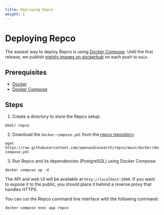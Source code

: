 ```yaml
---
title: Deploying Repco
weight: 1
---
```


# Deploying Repco

The easiest way to deploy Repco is using [Docker Compose](https://docs.docker.com/compose/). Until the first release, we publish [nightly images on dockerhub](https://hub.docker.com/r/arsoxyz/repco) on each push to `main`.

## Prerequisites

- [Docker](https://docs.docker.com/engine/installation/)
- [Docker Compose](https://docs.docker.com/compose/install/)

## Steps

1. Create a directory to store the Repco setup:
  ```
  mkdir repco
  ```
2. Download the `docker-compose.yml` from the [repco repository](https://github.com/openaudiosearch/repco):
  ```
  wget https://raw.githubusercontent.com/openaudiosearch/repco/main/docker/docker-compose.yml
  ```
3. Run Repco and its dependencies (PostgreSQL) using Docker Compose:
  ```
  docker compose up -d
  ```
The API and web UI will be available at `http://localhost:3000`. If you want to expose it to the public, you should place it behind a reverse proxy that handles HTTPS.

You can run the Repco command line interface with the following command:

```
docker compose exec app repco
```
